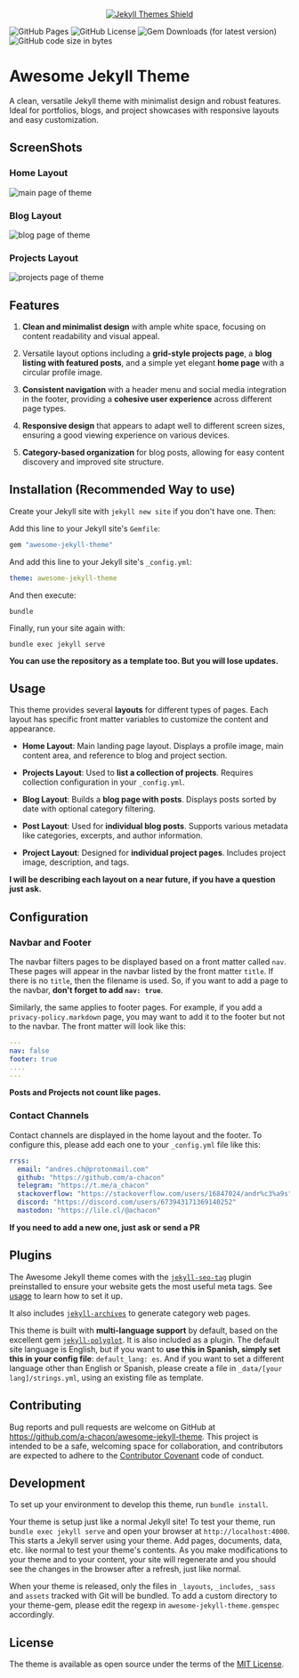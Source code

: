 <div style="display: flex; flex-direction: column; justify-content: center; align-items: center; height: 50px;">

<a href="https://jekyll-themes.com/a-chacon/awesome-jekyll-theme">
  <img
    src="https://img.shields.io/badge/featured%20on-JT-red.svg"
    alt="Jekyll Themes Shield"
  />
</a>

![GitHub Pages](https://github.com/a-chacon/awesome-jekyll-theme/actions/workflows/jekyll.yml/badge.svg?branch=main)
![GitHub License](https://img.shields.io/github/license/a-chacon/awesome-jekyll-theme)
![Gem Downloads (for latest version)](https://img.shields.io/gem/dtv/awesome-jekyll-theme)
![GitHub code size in bytes](https://img.shields.io/github/languages/code-size/a-chacon/awesome-jekyll-theme)

</div>

# Awesome Jekyll Theme

A clean, versatile Jekyll theme with minimalist design and robust features.
Ideal for portfolios, blogs, and project showcases with responsive layouts and easy customization.

## ScreenShots

### Home Layout

![main page of theme](https://raw.githubusercontent.com/a-chacon/awesome-jekyll-theme/main/screenshots/main.png)

### Blog Layout

![blog page of theme](https://raw.githubusercontent.com/a-chacon/awesome-jekyll-theme/main/screenshots/blog.png)

### Projects Layout

![projects page of theme](https://raw.githubusercontent.com/a-chacon/awesome-jekyll-theme/main/screenshots/projects.png)

## Features

1. **Clean and minimalist design** with ample white space, focusing on content readability and visual appeal.

2. Versatile layout options including a **grid-style projects page**, a **blog listing with featured posts**, and a simple yet elegant **home page** with a circular profile image.

3. **Consistent navigation** with a header menu and social media integration in the footer, providing a **cohesive user experience** across different page types.

4. **Responsive design** that appears to adapt well to different screen sizes, ensuring a good viewing experience on various devices.

5. **Category-based organization** for blog posts, allowing for easy content discovery and improved site structure.

## Installation (Recommended Way to use)

Create your Jekyll site with `jekyll new site` if you don't have one. Then:

Add this line to your Jekyll site's `Gemfile`:

```ruby
gem "awesome-jekyll-theme"
```

And add this line to your Jekyll site's `_config.yml`:

```yaml
theme: awesome-jekyll-theme
```

And then execute:

    bundle

Finally, run your site again with:

```
bundle exec jekyll serve
```

**You can use the repository as a template too. But you will lose updates.**

## Usage

This theme provides several **layouts** for different types of pages. Each layout has specific front matter variables to customize the content and appearance.

- **Home Layout**: Main landing page layout. Displays a profile image, main content area, and reference to blog and project section.

- **Projects Layout**: Used to **list a collection of projects**. Requires collection configuration in your `_config.yml`.

- **Blog Layout**: Builds a **blog page with posts**. Displays posts sorted by date with optional category filtering.

- **Post Layout**: Used for **individual blog posts**. Supports various metadata like categories, excerpts, and author information.

- **Project Layout**: Designed for **individual project pages**. Includes project image, description, and tags.

**I will be describing each layout on a near future, if you have a question just ask.**

## Configuration

### Navbar and Footer

The navbar filters pages to be displayed based on a front matter called `nav`. These pages will appear in the navbar listed by the front matter `title`. If there is no `title`, then the filename is used. So, if you want to add a page to the navbar, **don't forget to add `nav: true`**.

Similarly, the same applies to footer pages. For example, if you add a `privacy-policy.markdown` page, you may want to add it to the footer but not to the navbar. The front matter will look like this:

```yaml
---
nav: false
footer: true
....
---
```

**Posts and Projects not count like pages.**

### Contact Channels

Contact channels are displayed in the home layout and the footer. To configure this, please add each one to your `_config.yml` file like this:

```yaml
rrss:
  email: "andres.ch@protonmail.com"
  github: "https://github.com/a-chacon"
  telegram: "https://t.me/a_chacon"
  stackoverflow: "https://stackoverflow.com/users/16847024/andr%c3%a9s"
  discord: "https://discord.com/users/673943171369140252"
  mastodon: "https://lile.cl/@achacon"
```

**If you need to add a new one, just ask or send a PR**

## Plugins

The Awesome Jekyll theme comes with the [`jekyll-seo-tag`](https://github.com/jekyll/jekyll-seo-tag) plugin preinstalled to ensure your website gets the most useful meta tags. See [usage](https://github.com/jekyll/jekyll-seo-tag#usage) to learn how to set it up.

It also includes [`jekyll-archives`](https://github.com/jekyll/jekyll-archives) to generate category web pages.

This theme is built with **multi-language support** by default, based on the excellent gem [`jekyll-polyglot`](https://github.com/untra/polyglot). It is also included as a plugin. The default site language is English, but if you want to **use this in Spanish, simply set this in your config file**: `default_lang: es`. And if you want to set a different language other than English or Spanish, please create a file in `_data/[your lang]/strings.yml`, using an existing file as template.

## Contributing

Bug reports and pull requests are welcome on GitHub at <https://github.com/a-chacon/awesome-jekyll-theme>. This project is intended to be a safe, welcoming space for collaboration, and contributors are expected to adhere to the [Contributor Covenant](https://www.contributor-covenant.org/) code of conduct.

## Development

To set up your environment to develop this theme, run `bundle install`.

Your theme is setup just like a normal Jekyll site! To test your theme, run `bundle exec jekyll serve` and open your browser at `http://localhost:4000`. This starts a Jekyll server using your theme. Add pages, documents, data, etc. like normal to test your theme's contents. As you make modifications to your theme and to your content, your site will regenerate and you should see the changes in the browser after a refresh, just like normal.

When your theme is released, only the files in `_layouts`, `_includes`, `_sass` and `assets` tracked with Git will be bundled.
To add a custom directory to your theme-gem, please edit the regexp in `awesome-jekyll-theme.gemspec` accordingly.

## License

The theme is available as open source under the terms of the [MIT License](https://opensource.org/licenses/MIT).
